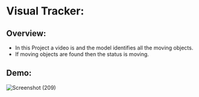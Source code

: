 # Visual Tracker: 

## Overview:
- In this Project a video is and the model identifies all the moving objects.
- If moving objects are found then the status is moving.

## Demo:
![Screenshot (209)](https://user-images.githubusercontent.com/60662775/115116198-09127180-9fb6-11eb-930a-d44b8ec0c1a2.png)